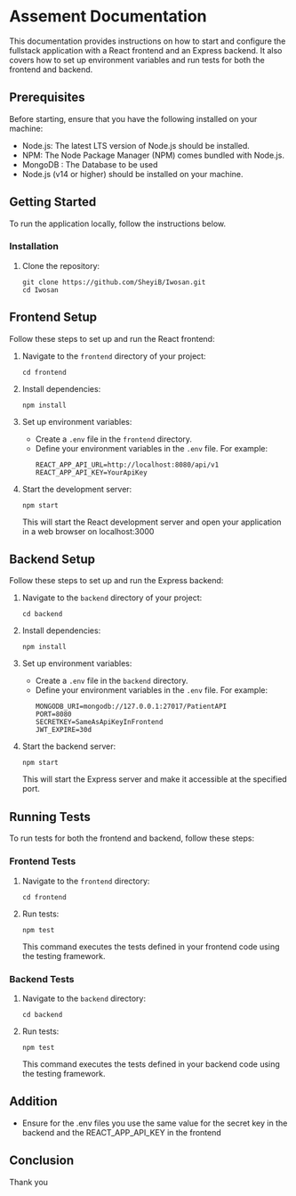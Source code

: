 # Assement Documentation

This documentation provides instructions on how to start and configure the fullstack application with a React frontend and an Express backend. It also covers how to set up environment variables and run tests for both the frontend and backend.

## Prerequisites

Before starting, ensure that you have the following installed on your machine:

- Node.js: The latest LTS version of Node.js should be installed.
- NPM: The Node Package Manager (NPM) comes bundled with Node.js.
- MongoDB : The Database to be used
- Node.js (v14 or higher) should be installed on your machine.


## Getting Started

To run the application locally, follow the instructions below.

### Installation

1. Clone the repository:

   ```shell
   git clone https://github.com/SheyiB/Iwosan.git
   cd Iwosan
    ```

## Frontend Setup

Follow these steps to set up and run the React frontend:

1. Navigate to the `frontend` directory of your project:
   ```
   cd frontend
   ```

2. Install dependencies:
   ```
   npm install
   ```

3. Set up environment variables:
   - Create a `.env` file in the `frontend` directory.
   - Define your environment variables in the `.env` file. For example:
     ```
     REACT_APP_API_URL=http://localhost:8080/api/v1
     REACT_APP_API_KEY=YourApiKey
     ```


4. Start the development server:
   ```
   npm start
   ```

   This will start the React development server and open your application in a web browser on  localhost:3000

## Backend Setup

Follow these steps to set up and run the Express backend:

1. Navigate to the `backend` directory of your project:
   ```
   cd backend
   ```

2. Install dependencies:
   ```
   npm install
   ```

3. Set up environment variables:
   - Create a `.env` file in the `backend` directory.
   - Define your environment variables in the `.env` file. For example:
     ```
     MONGODB_URI=mongodb://127.0.0.1:27017/PatientAPI
     PORT=8080
     SECRETKEY=SameAsApiKeyInFrontend
     JWT_EXPIRE=30d
     ```

4. Start the backend server:
   ```
   npm start
   ```

   This will start the Express server and make it accessible at the specified port.

## Running Tests

To run tests for both the frontend and backend, follow these steps:

### Frontend Tests

1. Navigate to the `frontend` directory:
   ```
   cd frontend
   ```

2. Run tests:
   ```
   npm test
   ```

   This command executes the tests defined in your frontend code using the testing framework.

### Backend Tests

1. Navigate to the `backend` directory:
   ```
   cd backend
   ```

2. Run tests:
   ```
   npm test
   ```

   This command executes the tests defined in your backend code using the testing framework.
   
## Addition

- Ensure for the .env files you use the same value for the secret key in the backend and the  REACT_APP_API_KEY in the frontend

## Conclusion

Thank you